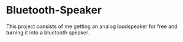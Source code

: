 # Bluetooth-Speaker
This project consists of me getting an analog loudspeaker for free and turning it into a bluetooth speaker.
